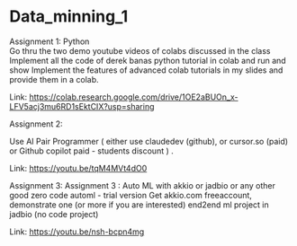 # Data_minning_1


Assignment 1: Python  
Go thru the two demo youtube videos of colabs discussed in the class
Implement all the code of derek banas python tutorial in colab and run and show
Implement the features of advanced colab tutorials in my slides and provide them in a colab.

Link: https://colab.research.google.com/drive/1OE2aBUOn_x-LFV5acj3mu6RD1sEktCIX?usp=sharing


Assignment 2:

Use  AI Pair Programmer ( either use claudedev (github), or cursor.so (paid) or Github copilot paid - students discount ) . 

Link: https://youtu.be/tqM4MVt4dO0


Assignment 3:
Assignment 3 : Auto ML with akkio or jadbio or any other good zero code automl - trial version
Get akkio.com freeaccount,  demonstrate one (or more if you are interested)  end2end ml project in jadbio (no code project) 

Link: https://youtu.be/nsh-bcpn4mg
